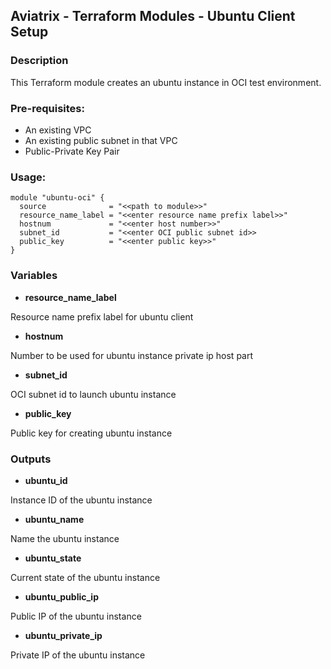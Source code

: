 ## Aviatrix - Terraform Modules - Ubuntu Client Setup

### Description
This Terraform module creates an ubuntu instance in OCI test environment.

### Pre-requisites:
* An existing VPC
* An existing public subnet in that VPC
* Public-Private Key Pair

### Usage:

```
module "ubuntu-oci" {
  source              = "<<path to module>>"
  resource_name_label = "<<enter resource name prefix label>>"
  hostnum             = "<<enter host number>>"
  subnet_id           = "<<enter OCI public subnet id>>
  public_key          = "<<enter public key>>"
}
```

### Variables

- **resource_name_label**

Resource name prefix label for ubuntu client

- **hostnum**

Number to be used for ubuntu instance private ip host part

- **subnet_id**

OCI subnet id to launch ubuntu instance

- **public_key**

Public key for creating ubuntu instance


### Outputs

- **ubuntu_id**

Instance ID of the ubuntu instance

- **ubuntu_name**

Name the ubuntu instance

- **ubuntu_state**

Current state of the ubuntu instance

- **ubuntu_public_ip**

Public IP of the ubuntu instance

- **ubuntu_private_ip**

Private IP of the ubuntu instance
